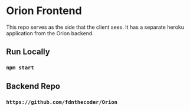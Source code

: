 # Orion Frontend

This repo serves as the side that the client sees. It has a separate heroku application from the Orion backend. 

## Run Locally

### `npm start`

## Backend Repo

### `https://github.com/fdnthecoder/Orion`